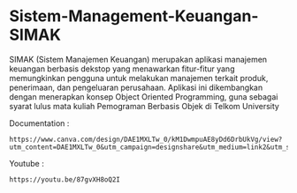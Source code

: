 # Sistem-Management-Keuangan-SIMAK
SIMAK (Sistem Manajemen Keuangan) merupakan aplikasi manajemen keuangan berbasis dekstop 
yang menawarkan fitur-fitur yang memungkinkan pengguna untuk melakukan manajemen terkait produk, penerimaan, dan pengeluaran perusahaan.
Aplikasi ini dikembangkan dengan menerapkan konsep Object Oriented Programming, guna sebagai syarat lulus mata kuliah Pemograman Berbasis Objek di Telkom University

Documentation : 
```
https://www.canva.com/design/DAE1MXLTw_0/kM1DwmpuAE8yDd6DrbUkVg/view?utm_content=DAE1MXLTw_0&utm_campaign=designshare&utm_medium=link2&utm_source=sharebutton
```

Youtube :
```
https://youtu.be/87gvXH8oQ2I
```
